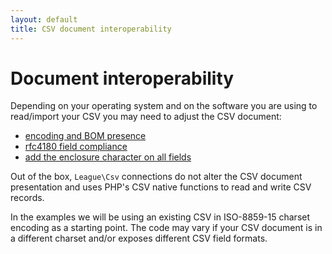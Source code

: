 ```yaml
---
layout: default
title: CSV document interoperability
---
```


# Document interoperability

Depending on your operating system and on the software you are using to read/import your CSV you may need to adjust the CSV document:

- [encoding and BOM presence](/9.0/interoperability/encoding/)
- [rfc4180 field compliance](/9.0/interoperability/rfc4180-field/)
- [add the enclosure character on all fields](/9.0/interoperability/enclosure-field/)

<p class="message-info">Out of the box, <code>League\Csv</code> connections do not alter the CSV document presentation and uses PHP's CSV native functions to read and write CSV records.</p>

In the examples we will be using an existing CSV in ISO-8859-15 charset encoding as a starting point. The code may vary if your CSV document is in a different charset and/or exposes different CSV field formats.